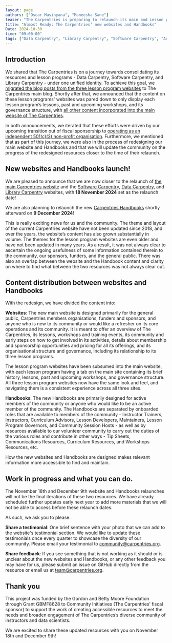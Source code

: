 ```yaml
---
layout: page
authors: ["Oscar Masinyana", "Maneesha Sane"]
teaser: "The Carpentries is preparing to relaunch its main and Lesson programs websites and its Handbooks next month!"
title: "Almost Ready: The Carpentries’ new websites and Handbooks"
Date: 2024-10-30
time: "09:00:00"
tags: ["Data Carpentry", "Library Carpentry", "Software Carpentry", "Announcements"]
---
```


## Introduction

We shared that The Carpentries is on a journey towards consolidating its resources and lesson programs - Data Carpentry, Software Carpentry, and Library Carpentry - under one unified identity. To achieve this goal, we [migrated the blog posts from the three lesson program websites](https://carpentries.org/blog/2024/03/lesson-program-blog-posts-migration/) to The Carpentries main blog. Shortly after that, we announced that the content on these lesson programs' websites was pared down to only display each lesson program’s lessons, past and upcoming workshops, and its governance structure, with [all other content incorporated into the main website of The Carpentries](https://carpentries.org/blog/2024/07/lesson-programs-websites-content-pared-down/). 

In both announcements, we iterated that these efforts were driven by our upcoming transition out of fiscal sponsorship to [operating as an independent 501(c)(3) non-profit organisation](https://carpentries.org/blog/2023/08/Carpentries-transition-to-independent-status/). Furthermore, we mentioned that as part of this journey, we were also in the process of redesigning our main website and Handbooks and that we will update the community on the progress of the redesigned resources closer to the time of their relaunch.

## New websites and Handbooks launch!

We are pleased to announce that we are now closer to the relaunch of [the main Carpentries website](https://carpentries.org/) and the [Software Carpentry](https://software-carpentry.org/),  [Data Carpentry](https://datacarpentry.org/), and [Library Carpentry](https://librarycarpentry.org/) websites, with **18 November 2024** set as the relaunch date!  

We are also planning to relaunch the new [Carpentries Handbooks](https://docs.carpentries.org/index.html) shortly afterward on **9 December 2024**!

This is really exciting news for us and the community. The theme and layout of the current Carpentries website have not been updated since 2018, and over the years, the website’s content has also grown substantially in volume. The themes for the lesson program websites are even older and have not been updated in many years. As a result, it was not always clear to ascertain the ongoing usefulness of some information contained therein to the community, our sponsors, funders, and the general public. There was also an overlap between the website and the Handbook content and clarity on where to find what between the two resources was not always clear cut.

## Content distribution between websites and Handbooks

With the redesign, we have divided the content into:

**Websites**: The new main website is designed primarily for the general public, Carpentries members organisations, funders and sponsors, and anyone who is new to its community or would like a refresher on its core operations and its community. It is meant to offer an overview of The Carpentries, its lessons, workshops and training events, its community and early steps on how to get involved in its activities, details about membership and sponsorship opportunities and pricing for all its offerings, and its organisational structure and governance, including its relationship to its three lesson programs. 

The lesson program websites have been subsumed into the main website, with each lesson program having a tab on the main site containing its brief history, lessons, past and upcoming workshops, and governance structure. All three lesson program websites now have the same look and feel, and navigating them is a consistent experience across all three sites. 

**Handbooks**: The new Handbooks are primarily designed for active members of the community or anyone who would like to be an active member of the community. The Handbooks are separated by onboarded roles that are available to members of the community - Instructor Trainers, Instructors, Curriculum Advisors, Lesson Developers, Maintainers, Lesson Program Governors, and Community Session Hosts - as well as by resources available to our volunteer community to carry out the duties of the various roles and contribute in other ways - Tip Sheets, Communications Resources, Curriculum Resources, and Workshops Resources, etc. 

How the new websites and Handbooks are designed makes relevant information more accessible to find and maintain. 

## Work in progress and what you can do.

The November 18th and December 9th website and Handbooks relaunches will not be the final iterations of these two resources. We have already scheduled further updates early next year to add more materials that we will not be able to access before these relaunch dates. 

As such, we ask you to please:

**Share a testimonial**: One brief sentence with your photo that we can add to the website's testimonial section. We would like to update these testimonials once every quarter to showcase the diversity of our community. Please email your testimonial to  [community@carpentries.org](mailto:community@carpentries.org).

**Share feedback**: If you see something that is not working as it should or is unclear about the new websites and Handbooks, or any other feedback you may have for us, please submit an issue on GitHub directly from the resource or email us at [team@carpentries.org](mailto:team@carpentries.org). 

## Thank you
This project was funded by the Gordon and Betty Moore Foundation through Grant GBMF8628 to Community Initiatives (The Carpentries’ fiscal sponsor) to support the work of creating accessible resources to meet the needs and broaden engagement of The Carpentries’s diverse community of instructors and data scientists. 

We are excited to share these updated resources with you on November 18th and December 9th! 

